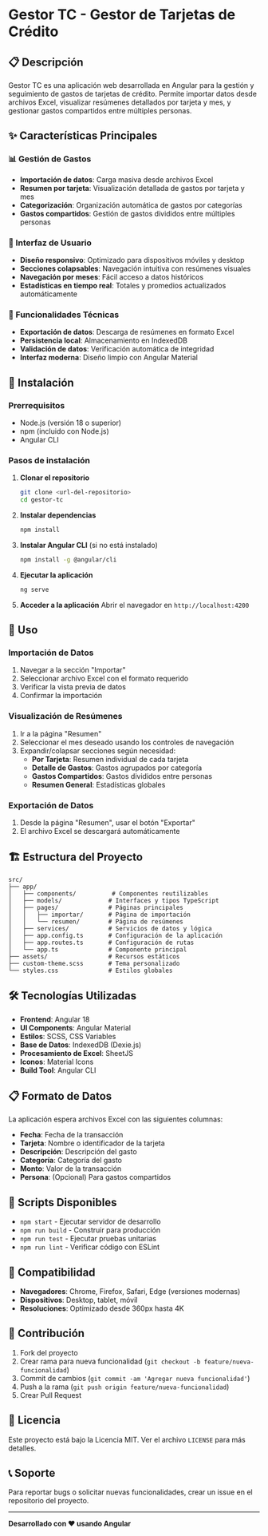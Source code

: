 # Gestor TC - Gestor de Tarjetas de Crédito

## 📋 Descripción

Gestor TC es una aplicación web desarrollada en Angular para la gestión y seguimiento de gastos de tarjetas de crédito. Permite importar datos desde archivos Excel, visualizar resúmenes detallados por tarjeta y mes, y gestionar gastos compartidos entre múltiples personas.

## ✨ Características Principales

### 📊 Gestión de Gastos
- **Importación de datos**: Carga masiva desde archivos Excel
- **Resumen por tarjeta**: Visualización detallada de gastos por tarjeta y mes
- **Categorización**: Organización automática de gastos por categorías
- **Gastos compartidos**: Gestión de gastos divididos entre múltiples personas

### 📱 Interfaz de Usuario
- **Diseño responsivo**: Optimizado para dispositivos móviles y desktop
- **Secciones colapsables**: Navegación intuitiva con resúmenes visuales
- **Navegación por meses**: Fácil acceso a datos históricos
- **Estadísticas en tiempo real**: Totales y promedios actualizados automáticamente

### 🔧 Funcionalidades Técnicas
- **Exportación de datos**: Descarga de resúmenes en formato Excel
- **Persistencia local**: Almacenamiento en IndexedDB
- **Validación de datos**: Verificación automática de integridad
- **Interfaz moderna**: Diseño limpio con Angular Material

## 🚀 Instalación

### Prerrequisitos
- Node.js (versión 18 o superior)
- npm (incluido con Node.js)
- Angular CLI

### Pasos de instalación

1. **Clonar el repositorio**
   ```bash
   git clone <url-del-repositorio>
   cd gestor-tc
   ```

2. **Instalar dependencias**
   ```bash
   npm install
   ```

3. **Instalar Angular CLI** (si no está instalado)
   ```bash
   npm install -g @angular/cli
   ```

4. **Ejecutar la aplicación**
   ```bash
   ng serve
   ```

5. **Acceder a la aplicación**
   Abrir el navegador en `http://localhost:4200`

## 📖 Uso

### Importación de Datos
1. Navegar a la sección "Importar"
2. Seleccionar archivo Excel con el formato requerido
3. Verificar la vista previa de datos
4. Confirmar la importación

### Visualización de Resúmenes
1. Ir a la página "Resumen"
2. Seleccionar el mes deseado usando los controles de navegación
3. Expandir/colapsar secciones según necesidad:
   - **Por Tarjeta**: Resumen individual de cada tarjeta
   - **Detalle de Gastos**: Gastos agrupados por categoría
   - **Gastos Compartidos**: Gastos divididos entre personas
   - **Resumen General**: Estadísticas globales

### Exportación de Datos
1. Desde la página "Resumen", usar el botón "Exportar"
2. El archivo Excel se descargará automáticamente

## 🏗️ Estructura del Proyecto

```
src/
├── app/
│   ├── components/          # Componentes reutilizables
│   ├── models/             # Interfaces y tipos TypeScript
│   ├── pages/              # Páginas principales
│   │   ├── importar/       # Página de importación
│   │   └── resumen/        # Página de resúmenes
│   ├── services/           # Servicios de datos y lógica
│   ├── app.config.ts       # Configuración de la aplicación
│   ├── app.routes.ts       # Configuración de rutas
│   └── app.ts              # Componente principal
├── assets/                 # Recursos estáticos
├── custom-theme.scss       # Tema personalizado
└── styles.css              # Estilos globales
```

## 🛠️ Tecnologías Utilizadas

- **Frontend**: Angular 18
- **UI Components**: Angular Material
- **Estilos**: SCSS, CSS Variables
- **Base de Datos**: IndexedDB (Dexie.js)
- **Procesamiento de Excel**: SheetJS
- **Iconos**: Material Icons
- **Build Tool**: Angular CLI

## 📋 Formato de Datos

La aplicación espera archivos Excel con las siguientes columnas:
- **Fecha**: Fecha de la transacción
- **Tarjeta**: Nombre o identificador de la tarjeta
- **Descripción**: Descripción del gasto
- **Categoría**: Categoría del gasto
- **Monto**: Valor de la transacción
- **Persona**: (Opcional) Para gastos compartidos

## 🔄 Scripts Disponibles

- `npm start` - Ejecutar servidor de desarrollo
- `npm run build` - Construir para producción
- `npm run test` - Ejecutar pruebas unitarias
- `npm run lint` - Verificar código con ESLint

## 📱 Compatibilidad

- **Navegadores**: Chrome, Firefox, Safari, Edge (versiones modernas)
- **Dispositivos**: Desktop, tablet, móvil
- **Resoluciones**: Optimizado desde 360px hasta 4K

## 🤝 Contribución

1. Fork del proyecto
2. Crear rama para nueva funcionalidad (`git checkout -b feature/nueva-funcionalidad`)
3. Commit de cambios (`git commit -am 'Agregar nueva funcionalidad'`)
4. Push a la rama (`git push origin feature/nueva-funcionalidad`)
5. Crear Pull Request

## 📄 Licencia

Este proyecto está bajo la Licencia MIT. Ver el archivo `LICENSE` para más detalles.

## 📞 Soporte

Para reportar bugs o solicitar nuevas funcionalidades, crear un issue en el repositorio del proyecto.

---

**Desarrollado con ❤️ usando Angular**
